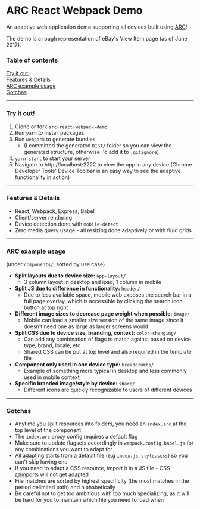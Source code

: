 # ARC React Webpack Demo

An adaptive web application demo supporting all devices built using [ARC](https://github.com/mlrawlings/arc)!

The demo is a rough representation of eBay's View Item page (as of June 2017).

### Table of contents
[Try it out!](#try-it-out)  
[Features & Details](#features--details)  
[ARC example usage](#arc-example-usage)  
[Gotchas](#gotchas)  

---

### Try it out!
1. Clone or fork `arc-react-webpack-demo`
2. Run `yarn` to install packages
3. Run `webpack` to generate bundles 
    - (I committed the generated `DIST/` folder so you can view the generated structure, otherwise I'd add it to `.gitignore`)
4. `yarn start` to start your server
5. Navigate to http://localhost:2222 to view the app in any device (Chrome Developer Tools' Device Toolbar is an easy way to see the adaptive functionality in action)

---

### Features & Details
- React, Webpack, Express, Babel
- Client/server rendering
- Device detection done with `mobile-detect`
- Zero media query usage - all resizing done adaptively or with fluid grids

---

### ARC example usage
(under `components/`, sorted by use case)

- **Split layouts due to device size:** `app-layout/`
    - 3 column layout in desktop and ipad; 1 column in mobile
- **Split JS due to difference in functionality:** `header/`
    - Due to less available space, mobile web exposes the search bar in a full page overlay, which is accessible by clicking the search icon button at top right
- **Different image sizes to decrease page weight when possible:** `image/`
    - Mobile can load a smaller size version of the same image since it doesn't need one as large as larger screens would
- **Split CSS due to device size, branding, context:** `color-changing/`
    - Can add any combination of flags to match against based on device type, brand, locale, etc
    - Shared CSS can be put at top level and also required in the template file
- **Component only used in one device type:** `breadcrumbs/`
    - Example of something more typical in desktop and less commonly used in mobile context
- **Specific branded image/style by device:** `share/`
    - Different icons are quickly recognizable to users of different devices
    
---

### Gotchas

- Anytime you split resources into folders, you need an `index.arc` at the top level of the component
- The `index.arc` proxy config requires a default flag
- Make sure to update flagsets accordingly in `webpack.config.babel.js` for any combinations you want to adapt for
- All adapting starts from a default file (e.g `index.js`, `style.scss`) so you can't skip having one
- If you need to adapt a CSS resource, import it in a JS file - CSS @imports will not get adapted
- File matches are sorted by highest specificity (the most matches in the period delimited path) and alphabetically
- Be careful not to get too ambitious with too much specializing, as it will be hard for you to maintain which file you need to load when
